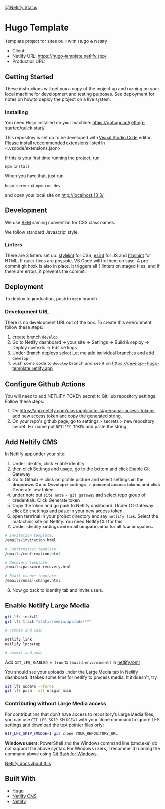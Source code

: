 [![Netlify Status](https://api.netlify.com/api/v1/badges/258a10dd-ef97-4e72-80ed-9d7efc84d8a8/deploy-status)](https://app.netlify.com/sites/hugo-template/deploys)

# Hugo Template

Template project for sites built with Hugo & Netlify

* Client:
* Netlify URL: https://hugo-template.netlify.app/
* Production URL:

## Getting Started

These instructions will get you a copy of the project up and running on your local machine for development and testing purposes. See deployment for notes on how to deploy the project on a live system.

### Installing

You need Hugo installed on your machine: <https://gohugo.io/getting-started/quick-start/>

This repository is set up to be developed with [Visual Studio Code](https://code.visualstudio.com/) editor. Please install reccommended extensions listed in <.vscode/extensions.json>

If this is your first time running the project, run

`npm install`

When you have that, just run

`hugo server` or `npm run dev`

and open your local site on <http://localhost:1313/>

## Development

We use [BEM](http://getbem.com/) naming convention for CSS class names.

We follow standard Javascript style.

### Linters

There are 3 linters set up: [stylelint](https://stylelint.io/) for CSS, [eslint](https://eslint.org/) for JS and [htmlhint](https://htmlhint.com/) for HTML. If quick fixes are possible, VS Code will fix them on save. A pre-commit git hook is also in place. It triggers all 3 linters on staged files, and if there are errors, it prevents the commit.

## Deployment

To deploy to production, push to `main` branch

### Development URL

There is no development URL out of the box. To create this environment, follow these steps:

1. create branch `develop`
2. Go to Netlify dashboard -> your site -> Settings -> Build & deploy -> Deploy contexts -> Edit settings
3. Under Branch deploys select Let me add individual branches and add `develop`
4. push some code to `develop` branch and see it on <https://develop--hugo-template.netlify.app>

## Configure Github Actions

You will need to add NETLIFY_TOKEN secret to GitHub repository settings. Follow these steps:

1. On <https://app.netlify.com/user/applications#personal-access-tokens>, add new access token and copy the generated string.
2. On your repo's github page, go to settings > secrets > new repository secret. For name put `NETLIFY_TOKEN` and paste the string.

## Add Neltify CMS

In Netlify app under your site:

1. Under Identity, click Enable identity
2. then click Settings and usage, go to the bottom and click Enable Git Gateway
3. Go to Github -> click on profile picture and select settings on the dropdown. Go to Developer settings -> personal access tokens and click Generate new token
4. under note put `site note - git gateway` and select repo group of credentials. Click Generate token
5. Copy the token and go pack to Netlify dashboard. Under Git Gateway click Edit settings and paste in your new access token.
6. open terminal in your project directory and say `netlify link`. Select the mataching site on Netlify. You need Netlify CLI for this
7. Under identity settings set email tempate paths for all four tempaltes:

```bash
# Invitation template:
/emails/invitation.html

# Confirmation template:
/emails/confirmation.html

# Recovery template:
/emails/password-recovery.html

# Email change template:
/emails/email-change.html
```

8. Now go back to Identity tab and invite users.

## Enable Netlify Large Media

```bash
git lfs install
git lfs track "static/media/uploads/**"

# commit and push

netlify link
netlify lm:setup

# commit and push
```

Add `GIT_LFS_ENABLED = true` to `[build.environment]` in [netlify.toml](netlify.toml)

You should see your uploads under the Large Media tab in Netlify dashboard. It takes some time for netlify to process media. It if doesn't, try

```bash
git lfs update --force
git lfs push --all origin main
```

### Contributing without Large Media access

For contributions that don’t have access to repository’s Large Media files, you can use `GIT_LFS_SKIP_SMUDGE=1` with your clone command to ignore LFS settings and download the text pointer files only:

```sh
GIT_LFS_SKIP_SMUDGE=1 git clone YOUR_REPOSITORY_URL
```

**Windows users**: PowerShell and the Windows command line (cmd.exe) do not support the above syntax. For Windows users, I recommend running the command above using [Git Bash for Windows](https://git-scm.com/).

[Netlify docs about this](https://docs.netlify.com/large-media/repository-collaboration/)

## Built With

* [Hugo](https://gohugo.io/)
* [Netlify CMS](https://www.netlifycms.org/)
* [Netlify](https://www.netlify.com)
